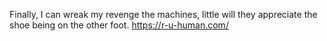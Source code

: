 Finally, I can wreak my revenge the machines, little will they appreciate the shoe being on the other foot. https://r-u-human.com/

